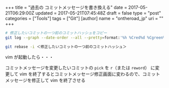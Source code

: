 +++
title = "過去の コミットメッセージを書き換える"
date = 2017-05-21T06:29:00Z
updated = 2017-05-21T07:45:48Z
draft = false
type = "post"
categories = ["Tools"]
tags = ["Git"]
[author]
	name = "ontheroad_jp"
	uri = ""
+++

```bash
# 修正したいコミットの一つ前のコミットハッシュをコピー
git log --graph --date-order --all --pretty=format:'%h %Cred%d %Cgreen%ad %Cblue%cn %Creset%s'

git rebase -i ＜修正したいコミットの一つ前のコミットハッシュ＞
```

vim が起動したら・・・

コミットメッセージを変更したいコミットの ``pick`` を ``r``（または ``reword``） に変更して vim を終了するとコミットメッセージ修正画面に変わるので、コミットメッセージを修正して vim を終了させる


